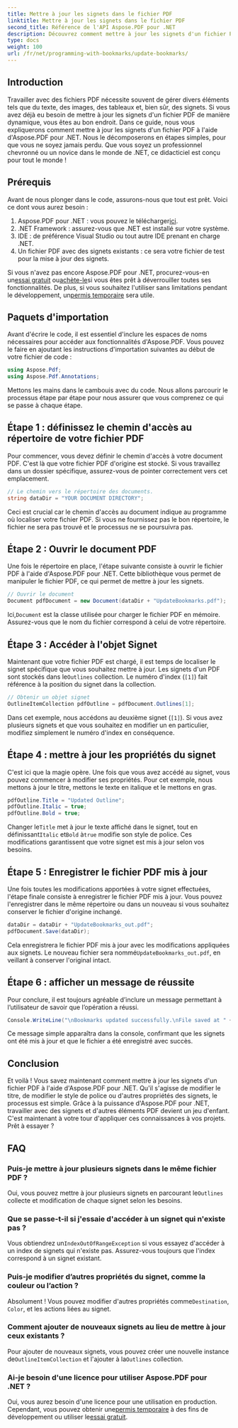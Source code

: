 ```yaml
---
title: Mettre à jour les signets dans le fichier PDF
linktitle: Mettre à jour les signets dans le fichier PDF
second_title: Référence de l'API Aspose.PDF pour .NET
description: Découvrez comment mettre à jour les signets d'un fichier PDF à l'aide d'Aspose.PDF pour .NET avec ce guide. Idéal pour les développeurs souhaitant modifier efficacement les signets PDF.
type: docs
weight: 100
url: /fr/net/programming-with-bookmarks/update-bookmarks/
---
```

## Introduction

Travailler avec des fichiers PDF nécessite souvent de gérer divers éléments tels que du texte, des images, des tableaux et, bien sûr, des signets. Si vous avez déjà eu besoin de mettre à jour les signets d'un fichier PDF de manière dynamique, vous êtes au bon endroit. Dans ce guide, nous vous expliquerons comment mettre à jour les signets d'un fichier PDF à l'aide d'Aspose.PDF pour .NET. Nous le décomposerons en étapes simples, pour que vous ne soyez jamais perdu. Que vous soyez un professionnel chevronné ou un novice dans le monde de .NET, ce didacticiel est conçu pour tout le monde !

## Prérequis

Avant de nous plonger dans le code, assurons-nous que tout est prêt. Voici ce dont vous aurez besoin :

1.  Aspose.PDF pour .NET : vous pouvez le télécharger[ici](https://releases.aspose.com/pdf/net/).
2. .NET Framework : assurez-vous que .NET est installé sur votre système.
3. IDE : de préférence Visual Studio ou tout autre IDE prenant en charge .NET.
4. Un fichier PDF avec des signets existants : ce sera votre fichier de test pour la mise à jour des signets.

 Si vous n'avez pas encore Aspose.PDF pour .NET, procurez-vous-en un[essai gratuit](https://releases.aspose.com/) ou[achète-le](https://purchase.aspose.com/buy)si vous êtes prêt à déverrouiller toutes ses fonctionnalités. De plus, si vous souhaitez l'utiliser sans limitations pendant le développement, un[permis temporaire](https://purchase.aspose.com/temporary-license/) sera utile.

## Paquets d'importation

Avant d'écrire le code, il est essentiel d'inclure les espaces de noms nécessaires pour accéder aux fonctionnalités d'Aspose.PDF. Vous pouvez le faire en ajoutant les instructions d'importation suivantes au début de votre fichier de code :

```csharp
using Aspose.Pdf;
using Aspose.Pdf.Annotations;
```

Mettons les mains dans le cambouis avec du code. Nous allons parcourir le processus étape par étape pour nous assurer que vous comprenez ce qui se passe à chaque étape.

## Étape 1 : définissez le chemin d'accès au répertoire de votre fichier PDF

Pour commencer, vous devez définir le chemin d'accès à votre document PDF. C'est là que votre fichier PDF d'origine est stocké. Si vous travaillez dans un dossier spécifique, assurez-vous de pointer correctement vers cet emplacement.

```csharp
// Le chemin vers le répertoire des documents.
string dataDir = "YOUR DOCUMENT DIRECTORY";
```

Ceci est crucial car le chemin d'accès au document indique au programme où localiser votre fichier PDF. Si vous ne fournissez pas le bon répertoire, le fichier ne sera pas trouvé et le processus ne se poursuivra pas.

## Étape 2 : Ouvrir le document PDF

Une fois le répertoire en place, l'étape suivante consiste à ouvrir le fichier PDF à l'aide d'Aspose.PDF pour .NET. Cette bibliothèque vous permet de manipuler le fichier PDF, ce qui permet de mettre à jour les signets.

```csharp
// Ouvrir le document
Document pdfDocument = new Document(dataDir + "UpdateBookmarks.pdf");
```

 Ici,`Document` est la classe utilisée pour charger le fichier PDF en mémoire. Assurez-vous que le nom du fichier correspond à celui de votre répertoire. 

## Étape 3 : Accéder à l'objet Signet

 Maintenant que votre fichier PDF est chargé, il est temps de localiser le signet spécifique que vous souhaitez mettre à jour. Les signets d'un PDF sont stockés dans le`Outlines` collection. Le numéro d'index (`[1]`) fait référence à la position du signet dans la collection.

```csharp
// Obtenir un objet signet
OutlineItemCollection pdfOutline = pdfDocument.Outlines[1];
```

Dans cet exemple, nous accédons au deuxième signet (`[1]`). Si vous avez plusieurs signets et que vous souhaitez en modifier un en particulier, modifiez simplement le numéro d'index en conséquence.

## Étape 4 : mettre à jour les propriétés du signet

C'est ici que la magie opère. Une fois que vous avez accédé au signet, vous pouvez commencer à modifier ses propriétés. Pour cet exemple, nous mettons à jour le titre, mettons le texte en italique et le mettons en gras.

```csharp
pdfOutline.Title = "Updated Outline";
pdfOutline.Italic = true;
pdfOutline.Bold = true;
```

 Changer le`Title` met à jour le texte affiché dans le signet, tout en définissant`Italic` et`Bold` à`true` modifie son style de police. Ces modifications garantissent que votre signet est mis à jour selon vos besoins.

## Étape 5 : Enregistrer le fichier PDF mis à jour

Une fois toutes les modifications apportées à votre signet effectuées, l'étape finale consiste à enregistrer le fichier PDF mis à jour. Vous pouvez l'enregistrer dans le même répertoire ou dans un nouveau si vous souhaitez conserver le fichier d'origine inchangé.

```csharp
dataDir = dataDir + "UpdateBookmarks_out.pdf";
pdfDocument.Save(dataDir);
```

 Cela enregistrera le fichier PDF mis à jour avec les modifications appliquées aux signets. Le nouveau fichier sera nommé`UpdateBookmarks_out.pdf`, en veillant à conserver l'original intact.

## Étape 6 : afficher un message de réussite

Pour conclure, il est toujours agréable d’inclure un message permettant à l’utilisateur de savoir que l’opération a réussi.

```csharp
Console.WriteLine("\nBookmarks updated successfully.\nFile saved at " + dataDir);
```

Ce message simple apparaîtra dans la console, confirmant que les signets ont été mis à jour et que le fichier a été enregistré avec succès.

## Conclusion

Et voilà ! Vous savez maintenant comment mettre à jour les signets d'un fichier PDF à l'aide d'Aspose.PDF pour .NET. Qu'il s'agisse de modifier le titre, de modifier le style de police ou d'autres propriétés des signets, le processus est simple. Grâce à la puissance d'Aspose.PDF pour .NET, travailler avec des signets et d'autres éléments PDF devient un jeu d'enfant. C'est maintenant à votre tour d'appliquer ces connaissances à vos projets. Prêt à essayer ?

## FAQ

### Puis-je mettre à jour plusieurs signets dans le même fichier PDF ?  
 Oui, vous pouvez mettre à jour plusieurs signets en parcourant le`Outlines` collecte et modification de chaque signet selon les besoins.

### Que se passe-t-il si j'essaie d'accéder à un signet qui n'existe pas ?  
 Vous obtiendrez un`IndexOutOfRangeException` si vous essayez d'accéder à un index de signets qui n'existe pas. Assurez-vous toujours que l'index correspond à un signet existant.

### Puis-je modifier d’autres propriétés du signet, comme la couleur ou l’action ?  
 Absolument ! Vous pouvez modifier d'autres propriétés comme`Destination`, `Color`, et les actions liées au signet.

### Comment ajouter de nouveaux signets au lieu de mettre à jour ceux existants ?  
 Pour ajouter de nouveaux signets, vous pouvez créer une nouvelle instance de`OutlineItemCollection` et l'ajouter à la`Outlines` collection.

### Ai-je besoin d'une licence pour utiliser Aspose.PDF pour .NET ?  
 Oui, vous aurez besoin d'une licence pour une utilisation en production. Cependant, vous pouvez obtenir une[permis temporaire](https://purchase.aspose.com/temporary-license/) à des fins de développement ou utiliser le[essai gratuit](https://releases.aspose.com/).